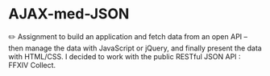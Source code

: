 # AJAX-med-JSON
✏️ Assignment to build an application and fetch data from an open API – then manage the data with JavaScript or jQuery, and finally present the data with HTML/CSS.  I decided to work with the public RESTful JSON API : FFXIV Collect.
